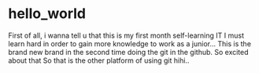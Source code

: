 # hello_world

First of all, i wanna tell u that this is my first month self-learning IT
I must learn hard in order to gain more knowledge to work as a junior...
This is the brand new brand in the second time doing the git in the github.
So excited about that
So that is the other platform of using git hihi..
